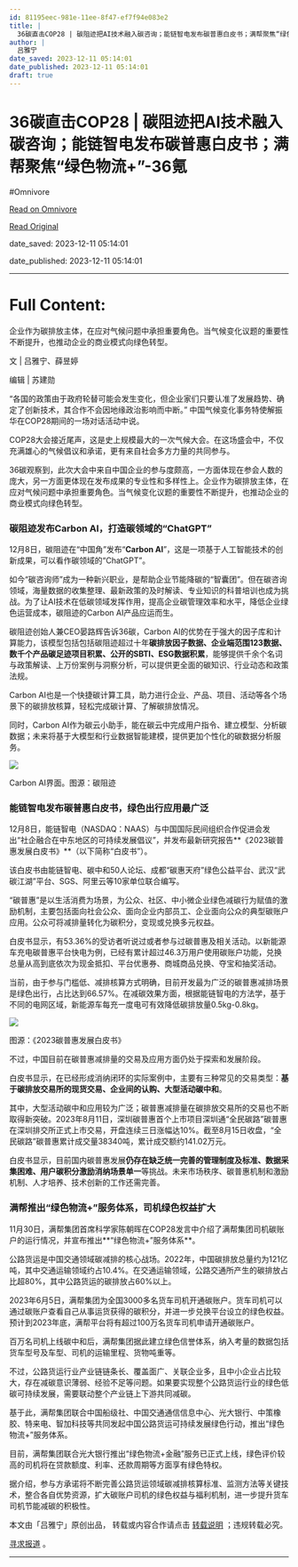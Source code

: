 ```yaml
---
id: 81195eec-981e-11ee-8f47-ef7f94e083e2
title: |
  36碳直击COP28 | 碳阻迹把AI技术融入碳咨询；能链智电发布碳普惠白皮书；满帮聚焦“绿色物流+”-36氪
author: |
  吕雅宁
date_saved: 2023-12-11 05:14:01
date_published: 2023-12-11 05:14:01
draft: true
---
```


# 36碳直击COP28 | 碳阻迹把AI技术融入碳咨询；能链智电发布碳普惠白皮书；满帮聚焦“绿色物流+”-36氪
#Omnivore

[Read on Omnivore](https://omnivore.app/me/36-cop-28-ai-36-18c58cab0a7)

[Read Original](https://36kr.com/p/2554490296326537?f=rss)

date_saved: 2023-12-11 05:14:01

date_published: 2023-12-11 05:14:01

--- 

# Full Content: 

企业作为碳排放主体，在应对气候问题中承担重要角色。当气候变化议题的重要性不断提升，也推动企业的商业模式向绿色转型。

文 | 吕雅宁、薛昱婷 

编辑 | 苏建勋

“各国的政策由于政府轮替可能会发生变化，但企业家们只要认准了发展趋势、确定了创新技术，其合作不会因地缘政治影响而中断。” 中国气候变化事务特使解振华在COP28期间的一场对话活动中说。

COP28大会接近尾声，这是史上规模最大的一次气候大会。在这场盛会中，不仅充满雄心的气候倡议和承诺，更有来自社会多方力量的共同参与。

36碳观察到，此次大会中来自中国企业的参与度颇高，一方面体现在参会人数的庞大，另一方面更体现在发布成果的专业性和多样性上。企业作为碳排放主体，在应对气候问题中承担重要角色。当气候变化议题的重要性不断提升，也推动企业的商业模式向绿色转型。

### **碳阻迹发布Carbon AI，打造碳领域的“ChatGPT”**

12月8日，碳阻迹在“中国角”发布“**Carbon AI**”，这是一项基于人工智能技术的创新成果，可以看作碳领域的“ChatGPT”。

如今“碳咨询师”成为一种新兴职业，是帮助企业节能降碳的“智囊团”。但在碳咨询领域，海量数据的收集整理、最新政策的及时解读、专业知识的科普培训也成为挑战。为了让AI技术在低碳领域发挥作用，提高企业碳管理效率和水平，降低企业绿色运营成本，碳阻迹的Carbon AI产品应运而生。

碳阻迹创始人兼CEO晏路辉告诉36碳，Carbon AI的优势在于强大的因子库和计算能力，该模型包括包括碳阻迹超过十年**碳排放因子数据、企业端范围123数据、数千个产品碳足迹项目积累、公开的SBTI、ESG数据积累**，能够提供千余个名词与政策解读、上万份案例与洞察分析，可以提供更全面的碳知识、行业动态和政策法规。

Carbon AI也是一个快捷碳计算工具，助力进行企业、产品、项目、活动等各个场景下的碳排放核算，轻松完成碳计算、了解碳排放情况。

同时，Carbon AI作为碳云小助手，能在碳云中完成用户指令、建立模型、分析碳数据；未来将基于大模型和行业数据智能建模，提供更加个性化的碳数据分析服务。

![](https://proxy-prod.omnivore-image-cache.app/0x0,sQgmsZJhthPl5SJpalvLLyp3ZzYfksjllTQtWSW_yK_c/https://img.36krcdn.com/hsossms/20231210/v2_2da3f6ce7ea74e7d9cb497fc71e3e95e@5802120_oswg365942oswg1304oswg966_img_png?x-oss-process=image/quality,q_100/format,jpg/interlace,1/format,jpg/interlace,1/format,jpg/interlace,1/format,jpg/interlace,1/format,jpg/interlace,1)

Carbon AI界面。图源：碳阻迹

### **能链智电发布碳普惠白皮书，绿色出行应用最广泛**

12月8日，能链智电（NASDAQ：NAAS）与中国国际民间组织合作促进会发出“社企融合在中东地区的可持续发展倡议”，并发布最新研究报告**《2023碳普惠发展白皮书》**（以下简称“白皮书”）。

该白皮书由能链智电、碳中和50人论坛、成都“碳惠天府”绿色公益平台、武汉“武碳江湖”平台、SGS、阿里云等10家单位联合编写。

“碳普惠”是以生活消费为场景，为公众、社区、中小微企业绿色减碳行为赋值的激励机制，主要包括面向社会公众、面向企业内部员工、企业面向公众的典型碳账户应用。公众可将减排量转化为碳积分，变现或兑换多元权益。

白皮书显示，有53.36%的受访者听说过或者参与过碳普惠及相关活动。以新能源车充电碳普惠平台快电为例，已经有累计超过46.3万用户使用碳账户功能，兑换总量从高到底依次为现金抵扣、平台优惠券、商城商品兑换、夺宝和抽奖活动。

当前，由于参与门槛低、减排核算方式明确，目前开发最为广泛的碳普惠减排场景是绿色出行，占比达到66.57%。在减碳效果方面，根据能链智电的方法学，基于不同的电网区域，新能源车每充一度电可有效降低碳排放量0.5kg-0.8kg。

![](https://proxy-prod.omnivore-image-cache.app/0x0,sQtrlXKETj-txD0gQKCPzjB4mXqBKLumcLxlqnprklxg/https://img.36krcdn.com/hsossms/20231210/v2_bab3ab652c874ed4bea92d47f8283906@5802120_oswg225007oswg1452oswg990_img_png?x-oss-process=image/quality,q_100/format,jpg/interlace,1/format,jpg/interlace,1/format,jpg/interlace,1/format,jpg/interlace,1)

图源：《2023碳普惠发展白皮书》

不过，中国目前在碳普惠减排量的交易及应用方面仍处于探索和发展阶段。

白皮书显示，在已经形成消纳闭环的实际案例中，主要有三种常见的交易类型：**基于碳排放交易所的现货交易、企业间的认购、大型活动碳中和**。

其中，大型活动碳中和应用较为广泛；碳普惠减排量在碳排放交易所的交易也不断取得新突破。2023年8月11日，深圳碳普惠首个上市项目深圳通“全民碳路”碳普惠在深圳排交所正式上市交易，开盘连续三日涨幅达10%。截至8月15日收盘，“全民碳路”碳普惠累计成交量38340吨，累计成交额约141.02万元。

白皮书显示，目前国内碳普惠发展**仍存在缺乏统一完善的管理制度及标准、数据采集困难、用户碳积分激励消纳场景单一**等挑战。未来市场秩序、碳普惠机制和激励机制、人才培养、技术创新的工作还需完善。

### **满帮推出“绿色物流+”服务体系，司机绿色权益扩大**

11月30日，满帮集团首席科学家陈朝晖在COP28发言中介绍了满帮集团司机碳账户的运行情况，并宣布推出**“绿色物流+”服务体系**。

公路货运是中国交通领域碳减排的核心战场。2022年，中国碳排放总量约为121亿吨，其中交通运输领域约占10.4%。在交通运输领域，公路交通所产生的碳排放占比超80%，其中公路货运的碳排放占60%以上。

2023年6月5日，满帮集团为全国3000多名货车司机开通碳账户。货车司机可以通过碳账户查看自己从事运货获得的碳积分，并进一步兑换平台设立的绿色权益。预计到2023年底，满帮平台将有超过100万名货车司机申请开通碳账户。

百万名司机上线碳中和后，满帮集团据此建立绿色信誉体系，纳入考量的数据包括货车型号及车型、司机的运输里程、货物吨重等。

不过，公路货运行业产业链链条长、覆盖面广、关联企业多，且中小企业占比较大，存在减碳意识薄弱、经验不足等问题。如果要实现整个公路货运行业的绿色低碳可持续发展，需要联动整个产业链上下游共同减碳。

基于此，满帮集团联合中国船级社、中国交通通信信息中心、光大银行、中策橡胶、特来电、智加科技等共同发起中国公路货运可持续发展绿色行动，推出“绿色物流+”服务体系。

目前，满帮集团联合光大银行推出“绿色物流+金融”服务已正式上线，绿色评价较高的司机将在贷款额度、利率、还款周期等方面享有绿色特权。

据介绍，参与方承诺将不断完善公路货运领域碳减排核算标准、监测方法等关键技术，整合各自优势资源，扩大碳账户司机的绿色权益与福利机制，进一步提升货车司机节能减碳的积极性。

本文由「吕雅宁」原创出品， 转载或内容合作请点击 [转载说明](https://36kr.com/p/5093872) ；违规转载必究。

[寻求报道](https://36kr.com/seek-report) 。

---

